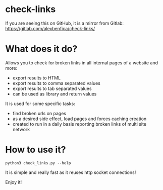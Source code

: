 # check-links


If you are seeing this on GitHub, it is a mirror from Gitlab: https://gitlab.com/alexbenfica/check-links/

# What does it do?

Allows you to check for broken links in all internal pages of a website and more:
- export results to HTML
- export results to comma separated values
- export results to tab separated values
- can be used as library and return values

It is used for some specific tasks:
- find broken urls on pages
- as a desired side effect, load pages and forces caching creation
- created to run in a daily basis reporting broken links of multi site network

# How to use it?

```python3 check_links.py --help```

It is simple and really fast as it reuses http socket connections!

Enjoy it!
